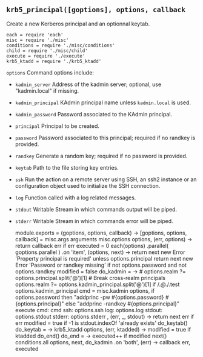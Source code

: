 
`krb5_principal([goptions], options, callback`
----------------------------------------------

Create a new Kerberos principal and an optionnal keytab.

    each = require 'each'
    misc = require './misc'
    conditions = require './misc/conditions'
    child = require './misc/child'
    execute = require './execute'
    krb5_ktadd = require './krb5_ktadd'

`options`           Command options include:
*   `kadmin_server` Address of the kadmin server; optional, use "kadmin.local" if missing.
*   `kadmin_principal`  KAdmin principal name unless `kadmin.local` is used.
*   `kadmin_password`   Password associated to the KAdmin principal.
*   `principal`     Principal to be created.
*   `password`      Password associated to this principal; required if no randkey is provided.
*   `randkey`       Generate a random key; required if no password is provided.
*   `keytab`        Path to the file storing key entries.
*   `ssh`           Run the action on a remote server using SSH, an ssh2 instance or an configuration object used to initialize the SSH connection.
*   `log`           Function called with a log related messages.
*   `stdout`        Writable Stream in which commands output will be piped.
*   `stderr`        Writable Stream in which commands error will be piped.

    module.exports = (goptions, options, callback) ->
      [goptions, options, callback] = misc.args arguments
      misc.options options, (err, options) ->
        return callback err if err
        executed = 0
        each(options)
        .parallel( goptions.parallel )
        .on 'item', (options, next) ->
          return next new Error 'Property principal is required' unless options.principal
          return next new Error 'Password or randkey missing' if not options.password and not options.randkey
          modified = false
          do_kadmin = ->
            # options.realm ?= options.principal.split('@')[1] # Break cross-realm principals
            options.realm ?= options.kadmin_principal.split('@')[1] if /.*@.*/.test options.kadmin_principal
            cmd = misc.kadmin options, if options.password
            then "addprinc -pw #{options.password} #{options.principal}"
            else "addprinc -randkey #{options.principal}"
            execute
              cmd: cmd
              ssh: options.ssh
              log: options.log
              stdout: options.stdout
              stderr: options.stderr
            , (err, _, stdout) ->
              return next err if err
              modified = true if -1 is stdout.indexOf 'already exists'
              do_keytab()
          do_keytab = ->
            krb5_ktadd options, (err, ktadded) ->
              modified = true if ktadded
              do_end()
          do_end = ->
            executed++ if modified
            next()
          conditions.all options, next, do_kadmin
        .on 'both', (err) ->
          callback err, executed
